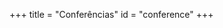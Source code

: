 +++
title = "Conferências"
id = "conference"
+++

<!--
id = "publications" aponta para o arquivo ./themes/hugo-universal-theme/layouts/partials/conference.html.
Os arquivos YAML devem estar no diretório ./data/conferencias.
-->
